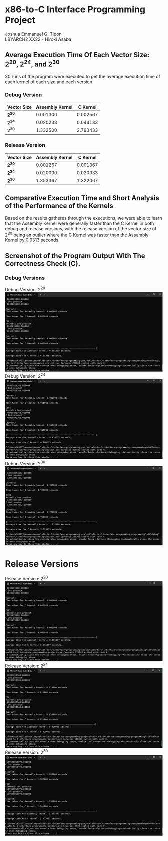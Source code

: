 # x86-to-C Interface Programming Project
Joshua Emmanuel G. Tipon <br />
LBYARCH2 XX22 - Hiroki Asaba
## Average Execution Time Of Each Vector Size: 2<sup>20</sup>, 2<sup>24</sup>, and 2<sup>30</sup>
30 runs of the program were executed to get the average execution time of each kernel of each size and each version.

### Debug Version
| Vector Size | Assembly Kernel | C Kernel |
| --- | --- | --- |
| **2<sup>20</sup>** | 0.001300 | 0.002567 |
| **2<sup>24</sup>** | 0.020233 | 0.044133 |
| **2<sup>30</sup>** | 1.332500 | 2.793433 |

### Release Version
| Vector Size | Assembly Kernel | C Kernel |
| --- | --- | --- |
| **2<sup>20</sup>** | 0.001267 | 0.001367 |
| **2<sup>24</sup>** | 0.020000 | 0.020033 |
| **2<sup>30</sup>** | 1.353367 | 1.322067 |



## Comparative Execution Time and Short Analysis of the Performance of the Kernels
Based on the results gatheres through the executions, we were able to learn that the Assembly Kernel were generally faster than the C Kernel in both debug and release versions, with the release version of the vector size of 2<sup>30</sup> being an outlier where the C Kernel was faster than the Assembly Kernel by 0.0313 seconds.

## Screenshot of the Program Output With The Correctness Check (C).
### Debug Versions
Debug Version: 2<sup>20</sup>
![debug 2<sup>20</sup>](./debug1.png)
Debug Version: 2<sup>24</sup>
![debug 2<sup>24</sup>](./debug2.png)
Debug Version: 2<sup>30</sup>
![debug 2<sup>30</sup>](./debug3.png)

# Release Versions
Release Version: 2<sup>20</sup>
![release 2<sup>20</sup>](./release1.png)
Release Version: 2<sup>24</sup>
![release 2<sup>24</sup>](./release2.png)
Release Version: 2<sup>30</sup>
![release 2<sup>30</sup>](./release3.png)
